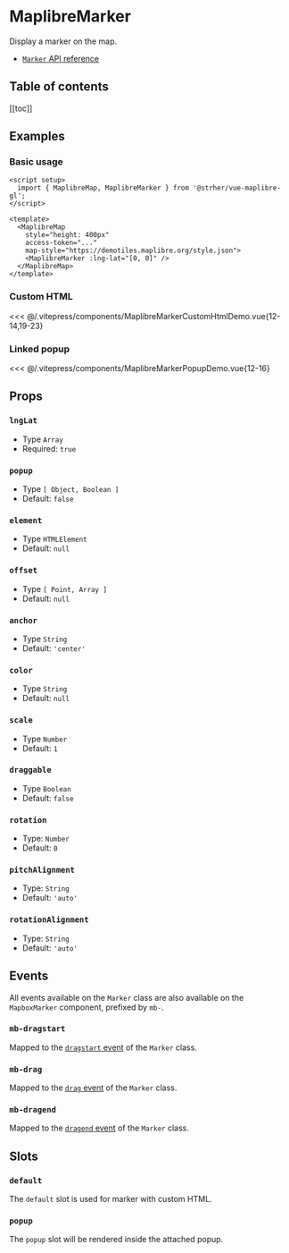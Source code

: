 <script setup>
  import { MaplibreMap, MaplibreMarker } from '@strher/vue-maplibre-gl';
  import { MaplibreMarkerCustomHtmlDemo, MaplibreMarkerPopupDemo } from '../../.vitepress/components/index.js';
</script>

# MaplibreMarker

Display a marker on the map.

- [`Marker` API reference](https://maplibre.org/maplibre-gl-js/docs/API/classes/Marker/)

<h2>Table of contents</h2>

[[toc]]

## Examples

### Basic usage

<ClientOnly>
  <MaplibreMap
    style="margin-top: 1em; height: 400px;"
    map-style="https://demotiles.maplibre.org/style.json">
    <MaplibreMarker :lng-lat="[0, 0]" />
  </MaplibreMap>
</ClientOnly>

```vue {10}
<script setup>
  import { MaplibreMap, MaplibreMarker } from '@strher/vue-maplibre-gl';
</script>

<template>
  <MaplibreMap
    style="height: 400px"
    access-token="..."
    map-style="https://demotiles.maplibre.org/style.json">
    <MaplibreMarker :lng-lat="[0, 0]" />
  </MaplibreMap>
</template>
```

### Custom HTML

<ClientOnly>
<MaplibreMarkerCustomHtmlDemo style="margin-top: 1em;" />
</ClientOnly>

<<< @/.vitepress/components/MaplibreMarkerCustomHtmlDemo.vue{12-14,19-23}

### Linked popup

<ClientOnly>
<MaplibreMarkerPopupDemo style="margin-top: 1em;" />
</ClientOnly>

<<< @/.vitepress/components/MaplibreMarkerPopupDemo.vue{12-16}

## Props

### `lngLat`

- Type `Array`
- Required: `true`

### `popup`

- Type `[ Object, Boolean ]`
- Default: `false`

### `element`

- Type `HTMLElement`
- Default: `null`

### `offset`

- Type `[ Point, Array ]`
- Default: `null`

### `anchor`

- Type `String`
- Default: `'center'`

### `color`

- Type `String`
- Default: `null`

### `scale`

- Type `Number`
- Default: `1`

### `draggable`

- Type `Boolean`
- Default: `false`

### `rotation`

- Type: `Number`
- Default: `0`

### `pitchAlignment`

- Type: `String`
- Default: `'auto'`

### `rotationAlignment`

- Type: `String`
- Default: `'auto'`


## Events

All events available on the `Marker` class are also available on the `MapboxMarker` component, prefixed by `mb-`.

### `mb-dragstart`

Mapped to the [`dragstart` event](https://docs.mapbox.com/mapbox-gl-js/api/#marker.event:dragstart) of the `Marker` class.

### `mb-drag`

Mapped to the [`drag` event](https://docs.mapbox.com/mapbox-gl-js/api/#marker.event:drag) of the `Marker` class.

### `mb-dragend`

Mapped to the [`dragend` event](https://docs.mapbox.com/mapbox-gl-js/api/#marker.event:dragend) of the `Marker` class.

## Slots

### `default`

The `default` slot is used for marker with custom HTML.

### `popup`

The `popup` slot will be rendered inside the attached popup.
